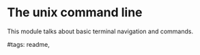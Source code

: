 # The unix command line

This module talks about basic terminal navigation and commands.

#tags: readme,